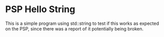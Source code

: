 # PSP Hello String

This is a simple program using std::string to test if this works as expected on the PSP, since there was a report of it potentially being broken.

